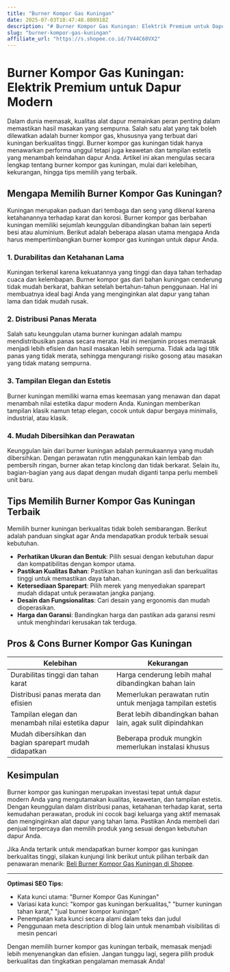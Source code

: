 ```yaml
---
title: "Burner Kompor Gas Kuningan"
date: 2025-07-03T18:47:48.880918Z
description: "# Burner Kompor Gas Kuningan: Elektrik Premium untuk Dapur Modern..."
slug: "burner-kompor-gas-kuningan"
affiliate_url: "https://s.shopee.co.id/7V44C68VX2"
---
```

# Burner Kompor Gas Kuningan: Elektrik Premium untuk Dapur Modern

Dalam dunia memasak, kualitas alat dapur memainkan peran penting dalam memastikan hasil masakan yang sempurna. Salah satu alat yang tak boleh dilewatkan adalah burner kompor gas, khususnya yang terbuat dari kuningan berkualitas tinggi. Burner kompor gas kuningan tidak hanya menawarkan performa unggul tetapi juga keawetan dan tampilan estetis yang menambah keindahan dapur Anda. Artikel ini akan mengulas secara lengkap tentang burner kompor gas kuningan, mulai dari kelebihan, kekurangan, hingga tips memilih yang terbaik.

## Mengapa Memilih Burner Kompor Gas Kuningan?

Kuningan merupakan paduan dari tembaga dan seng yang dikenal karena ketahanannya terhadap karat dan korosi. Burner kompor gas berbahan kuningan memiliki sejumlah keunggulan dibandingkan bahan lain seperti besi atau aluminium. Berikut adalah beberapa alasan utama mengapa Anda harus mempertimbangkan burner kompor gas kuningan untuk dapur Anda.

### 1. Durabilitas dan Ketahanan Lama

Kuningan terkenal karena kekuatannya yang tinggi dan daya tahan terhadap cuaca dan kelembapan. Burner kompor gas dari bahan kuningan cenderung tidak mudah berkarat, bahkan setelah bertahun-tahun penggunaan. Hal ini membuatnya ideal bagi Anda yang menginginkan alat dapur yang tahan lama dan tidak mudah rusak.

### 2. Distribusi Panas Merata

Salah satu keunggulan utama burner kuningan adalah mampu mendistribusikan panas secara merata. Hal ini menjamin proses memasak menjadi lebih efisien dan hasil masakan lebih sempurna. Tidak ada lagi titik panas yang tidak merata, sehingga mengurangi risiko gosong atau masakan yang tidak matang sempurna.

### 3. Tampilan Elegan dan Estetis

Burner kuningan memiliki warna emas keemasan yang menawan dan dapat menambah nilai estetika dapur modern Anda. Kuningan memberikan tampilan klasik namun tetap elegan, cocok untuk dapur bergaya minimalis, industrial, atau klasik.

### 4. Mudah Dibersihkan dan Perawatan

Keunggulan lain dari burner kuningan adalah permukaannya yang mudah dibersihkan. Dengan perawatan rutin menggunakan kain lembab dan pembersih ringan, burner akan tetap kinclong dan tidak berkarat. Selain itu, bagian-bagian yang aus dapat dengan mudah diganti tanpa perlu membeli unit baru.

## Tips Memilih Burner Kompor Gas Kuningan Terbaik

Memilih burner kuningan berkualitas tidak boleh sembarangan. Berikut adalah panduan singkat agar Anda mendapatkan produk terbaik sesuai kebutuhan.

- **Perhatikan Ukuran dan Bentuk**: Pilih sesuai dengan kebutuhan dapur dan kompatibilitas dengan kompor utama.
- **Pastikan Kualitas Bahan**: Pastikan bahan kuningan asli dan berkualitas tinggi untuk memastikan daya tahan.
- **Ketersediaan Sparepart**: Pilih merek yang menyediakan sparepart mudah didapat untuk perawatan jangka panjang.
- **Desain dan Fungsionalitas**: Cari desain yang ergonomis dan mudah dioperasikan.
- **Harga dan Garansi**: Bandingkan harga dan pastikan ada garansi resmi untuk menghindari kerusakan tak terduga.

## Pros & Cons Burner Kompor Gas Kuningan

| Kelebihan                                                        | Kekurangan                                                 |
|------------------------------------------------------------------|--------------------------------------------------------------|
| Durabilitas tinggi dan tahan karat                                | Harga cenderung lebih mahal dibandingkan bahan lain        |
| Distribusi panas merata dan efisien                                | Memerlukan perawatan rutin untuk menjaga tampilan estetis |
| Tampilan elegan dan menambah nilai estetika dapur                | Berat lebih dibandingkan bahan lain, agak sulit dipindahkan  |
| Mudah dibersihkan dan bagian sparepart mudah didapatkan         | Beberapa produk mungkin memerlukan instalasi khusus       |

## Kesimpulan

Burner kompor gas kuningan merupakan investasi tepat untuk dapur modern Anda yang mengutamakan kualitas, keawetan, dan tampilan estetis. Dengan keunggulan dalam distribusi panas, ketahanan terhadap karat, serta kemudahan perawatan, produk ini cocok bagi keluarga yang aktif memasak dan menginginkan alat dapur yang tahan lama. Pastikan Anda membeli dari penjual terpercaya dan memilih produk yang sesuai dengan kebutuhan dapur Anda.

Jika Anda tertarik untuk mendapatkan burner kompor gas kuningan berkualitas tinggi, silakan kunjungi link berikut untuk pilihan terbaik dan penawaran menarik: [Beli Burner Kompor Gas Kuningan di Shopee](https://s.shopee.co.id/7V44C68VX2).

---

**Optimasi SEO Tips:**  
- Kata kunci utama: "Burner Kompor Gas Kuningan"  
- Variasi kata kunci: "kompor gas kuningan berkualitas," "burner kuningan tahan karat," "jual burner kompor kuningan"  
- Penempatan kata kunci secara alami dalam teks dan judul  
- Penggunaan meta description di blog lain untuk menambah visibilitas di mesin pencari  

Dengan memilih burner kompor gas kuningan terbaik, memasak menjadi lebih menyenangkan dan efisien. Jangan tunggu lagi, segera pilih produk berkualitas dan tingkatkan pengalaman memasak Anda!
